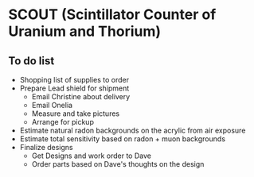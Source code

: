 SCOUT (Scintillator Counter of Uranium and Thorium)
===================================================

To do list
----------

- Shopping list of supplies to order
- Prepare Lead shield for shipment
  - Email Christine about delivery
  - Email Onelia
  - Measure and take pictures
  - Arrange for pickup
- Estimate natural radon backgrounds on the acrylic from air exposure
- Estimate total sensitivity based on radon + muon backgrounds
- Finalize designs
  - Get Designs and work order to Dave
  - Order parts based on Dave's thoughts on the design
